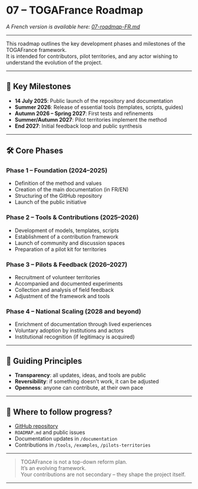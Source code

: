 # 07 – TOGAFrance Roadmap

_A French version is available here: [07-roadmap-FR.md](./07-roadmap-FR.md)_

---

This roadmap outlines the key development phases and milestones of the TOGAFrance framework.  
It is intended for contributors, pilot territories, and any actor wishing to understand the evolution of the project.

---

## 📅 Key Milestones

- **14 July 2025**: Public launch of the repository and documentation
- **Summer 2026**: Release of essential tools (templates, scripts, guides)
- **Autumn 2026 – Spring 2027**: First tests and refinements
- **Summer/Autumn 2027**: Pilot territories implement the method
- **End 2027**: Initial feedback loop and public synthesis

---

## 🛠️ Core Phases

### Phase 1 – Foundation (2024–2025)
- Definition of the method and values
- Creation of the main documentation (in FR/EN)
- Structuring of the GitHub repository
- Launch of the public initiative

### Phase 2 – Tools & Contributions (2025–2026)
- Development of models, templates, scripts
- Establishment of a contribution framework
- Launch of community and discussion spaces
- Preparation of a pilot kit for territories

### Phase 3 – Pilots & Feedback (2026–2027)
- Recruitment of volunteer territories
- Accompanied and documented experiments
- Collection and analysis of field feedback
- Adjustment of the framework and tools

### Phase 4 – National Scaling (2028 and beyond)
- Enrichment of documentation through lived experiences
- Voluntary adoption by institutions and actors
- Institutional recognition (if legitimacy is acquired)

---

## 🧭 Guiding Principles

- **Transparency**: all updates, ideas, and tools are public
- **Reversibility**: if something doesn't work, it can be adjusted
- **Openness**: anyone can contribute, at their own pace

---

## 📌 Where to follow progress?

- [GitHub repository](https://github.com/Jagrat2027/TOGAFrance)
- `ROADMAP.md` and public issues
- Documentation updates in `/documentation`
- Contributions in `/tools`, `/examples`, `/pilots-territories`

---

> TOGAFrance is not a top-down reform plan.  
> It’s an evolving framework.  
> Your contributions are not secondary – they shape the project itself.

---

